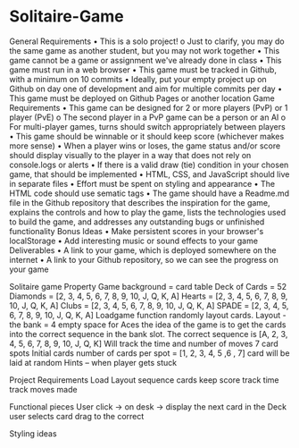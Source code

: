 # Solitaire-Game

General Requirements
•	This is a solo project!
o	Just to clarify, you may do the same game as another student, but you may not work together
•	This game cannot be a game or assignment we've already done in class
•	This game must run in a web browser
•	This game must be tracked in Github, with a minimum on 10 commits
•	Ideally, put your empty project up on Github on day one of development and aim for multiple commits per day
•	This game must be deployed on Github Pages or another location
Game Requirements
•	This game can be designed for 2 or more players (PvP) or 1 player (PvE)
o	The second player in a PvP game can be a person or an AI
o	For multi-player games, turns should switch appropriately between players
•	This game should be winnable or it should keep score (whichever makes more sense)
•	When a player wins or loses, the game status and/or score should display visually to the player in a way that does not rely on console.logs or alerts
•	If there is a valid draw (tie) condition in your chosen game, that should be implemented
•	HTML, CSS, and JavaScript should live in separate files
•	Effort must be spent on styling and appearance
•	The HTML code should use sematic tags
•	The game should have a Readme.md file in the Github repository that describes the inspiration for the game, explains the controls and how to play the game, lists the technologies used to build the game, and addresses any outstanding bugs or unfinished functionality
Bonus Ideas
•	Make persistent scores in your browser's localStorage
•	Add interesting music or sound effects to your game
Deliverables
•	A link to your game, which is deployed somewhere on the internet
•	A link to your Github repository, so we can see the progress on your game

Solitaire game
Property Game background = card table
Deck of Cards = 52
Diamonds = [2, 3, 4, 5, 6, 7, 8, 9, 10, J, Q, K, A]
Hearts   = [2, 3, 4, 5, 6, 7, 8, 9, 10, J, Q, K, A]
Clubs   = [2, 3, 4, 5, 6, 7, 8, 9, 10, J, Q, K, A]
SPADE  = [2, 3, 4, 5, 6, 7, 8, 9, 10, J, Q, K, A]
Loadgame function randomly layout cards.
Layout  - the bank = 4 empty space for Aces 
the idea of the game is to get the cards into the correct sequence in the bank slot.  The correct sequence is [A, 2, 3, 4, 5, 6, 7, 8, 9, 10, J, Q, K]
Will track the time and number of moves
7 card spots
Initial cards number of cards per spot = [1, 2, 3, 4, 5 ,6 , 7] 
card will be laid at random
 Hints – when player gets stuck

Project Requirements
Load Layout
sequence cards
keep score 
track time 
track moves made

Functional pieces
User click -> on desk -> display the next card in the Deck
user selects card drag to the correct

Styling ideas
